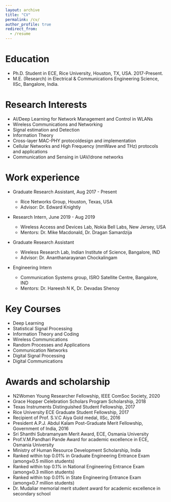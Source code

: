 ```yaml
---
layout: archive
title: "CV"
permalink: /cv/
author_profile: true
redirect_from:
  - /resume
---
```


Education
======
* Ph.D. Student in ECE, Rice University, Houston, TX, USA. 2017-Present.
* M.E. (Research) in Electrical & Communications Engineering Science, IISc, Bangalore, India.

**Research Interests**
======
- AI/Deep Learning for Network Management and Control in WLANs 
- Wireless Communications and Networking
- Signal estimation and Detection
- Information Theory
- Cross-layer MAC-PHY protocoldesign and implementation
- Cellular Networks and High Frequency (mmWave and THz) protocols and applications 
- Communication and Sensing in UAV/drone networks

Work experience
======
* Graduate Research Assistant, Aug 2017 - Present
  * Rice Networks Group, Houston, Texas, USA
  * Advisor:  Dr.  Edward Knightly

* Research Intern, June 2019 - Aug 2019
  * Wireless Access and Devices Lab, Nokia Bell Labs, New Jersey, USA
  * Mentors:  Dr.  Mike Macdonald, Dr.  Dragan Samardzija
 
* Graduate Research Assistant
  * Wireless Research Lab, Indian Institute of Science, Bangalore, IND 
  * Advisor:  Dr.  Ananthanarayanan Chockalingam
  
* Engineering Intern
  * Communication Systems group, ISRO Satellite Centre, Bangalore, IND
  * Mentors:  Dr.  Hareesh N K, Dr.  Devadas Shenoy
  
Key Courses 
======
* Deep Learning
* Statistical Signal Processing
* Information Theory and Coding
* Wireless Communications 
* Random Processes and Applications
* Communication Networks
* Digital Signal Processing
* Digital Communications


Awards and scholarship
======
* N2Women Young Researcher Fellowship, IEEE ComSoc Society, 2020
* Grace Hopper Celebration Scholars Program Scholarship, 2018
* Texas Instruments Distinguished Student Fellowship, 2017
* Rice University ECE Graduate Student Fellowship, 2017
* Recipient of Prof. S.V.C Aiya Gold medal, IISc, 2016
* President A.P.J. Abdul Kalam Post-Graduate Merit Fellowship, Government of India, 2016
* Sri Shanthi Subramanyam Merit Award, ECE, Osmania University
* Prof.V.M.Pandhari Pande Award for academic excellence in ECE, Osmania University
* Ministry of Human Resource Development Scholarship, India
* Ranked within top 0.01% in Graduate Engineering Entrance Exam (among≈0.5 million students)
* Ranked within top 0.1% in National Engineering Entrance Exam (among≈0.3 million students)
* Ranked within top 0.01% in State Engineering Entrance Exam (among≈0.7 million students)
* Dr. Mudaliar memorial merit student award for academic excellence in secondary school
